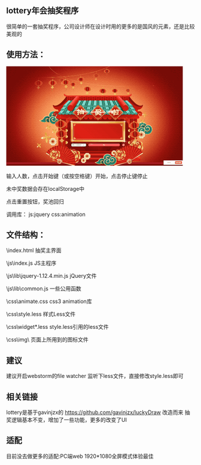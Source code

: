 ## lottery年会抽奖程序

很简单的一套抽奖程序，公司设计师在设计时用的更多的是国风的元素，还是比较美观的

## 使用方法：
![image](https://github.com/MRMrmRmrrighty/lottery/blob/master/lottery.gif)

输入人数，点击开始键（或按空格键）开始，点击停止键停止

未中奖数据会存在localStorage中

点击重置按钮，奖池回归

调用库： js:jquery css:animation
 
## 文件结构：

\index.html 抽奖主界面

\js\index.js JS主程序

\js\lib\jquery-1.12.4.min.js jQuery文件

\js\lib\common.js 一些公用函数

\css\animate.css css3 animation库

\css\style.less 样式Less文件

\css\widget*.less style.less引用的less文件

\css\img\ 页面上所用到的图标文件

## 建议
建议开启webstorm的file watcher 监听下less文件，直接修改style.less即可

## 相关链接
lottery是基于gavinjzx的 https://github.com/gavinjzx/luckyDraw 改造而来
抽奖逻辑基本不变，增加了一些功能，更多的改变了UI

## 适配
目前没去做更多的适配:PC端web 1920*1080全屏模式体验最佳
